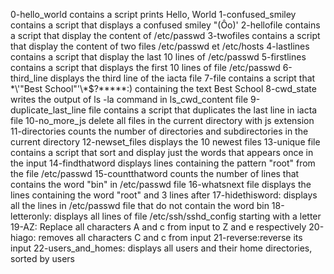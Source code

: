 0-hello_world contains a script prints Hello, World
1-confused_smiley contains a script that displays a confused smiley "(Ôo)'
2-hellofile contains a script that display the content of /etc/passwd
3-twofiles contains a script that display the content of two files /etc/passwd et /etc/hosts
4-lastlines contains a script that display the last 10 lines of  /etc/passwd
5-firstlines contains a script that displays the first 10 lines of file /etc/passwd
6-third_line displays the third line of the iacta file
7-file contains a script that  \*\\'"Best School"\'\\*$\?\*\*\*\*\*:) containing the text Best School
8-cwd_state writes the output of ls -la command in ls_cwd_content file 
9-duplicate_last_line file contains a script that duplicates the last line in iacta file 
10-no_more_js delete all files in the current directory with js extension
11-directories counts the number of directories and subdirectories in the current directory
12-newset_files displays the 10 newest files
13-unique file contains a script that sort and display just the words that appears once in the input
14-findthatword displays lines containing the pattern "root" from the file /etc/passwd
15-countthatword counts the number of lines that contains the word "bin" in /etc/passwd file
16-whatsnext file displays the lines containing the word "root" and 3 lines after
17-hidethisword: displays all the lines in /etc/passwd file that do not contain the word bin 
18-letteronly: displays all lines of file /etc/ssh/sshd_config  starting with a letter
19-AZ: Replace all characters A and c from input to Z and e respectively
20-hiago: removes all characters C and c from input
21-reverse:reverse its input
22-users_and_homes: displays all users and their home directories, sorted by users
